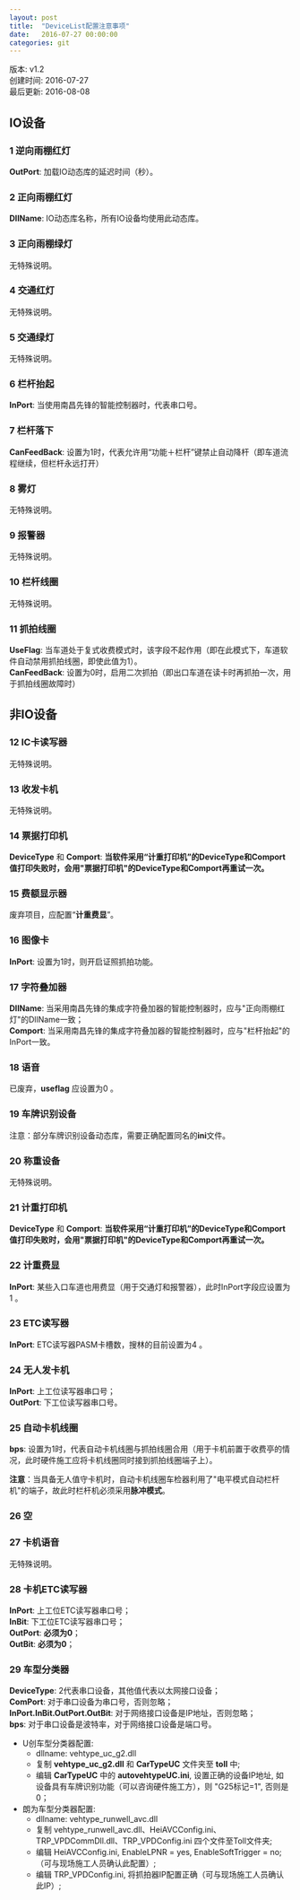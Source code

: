 ```yaml
---
layout: post
title:  "DeviceList配置注意事项"
date:   2016-07-27 00:00:00
categories: git
---
```


版本: v1.2  
创建时间: 2016-07-27  
最后更新: 2016-08-08  
 
## IO设备  

### 1 逆向雨棚红灯
  
**OutPort**: 加载IO动态库的延迟时间（秒）。 
 
### 2 正向雨棚红灯
  
**DllName**: IO动态库名称，所有IO设备均使用此动态库。
  
### 3 正向雨棚绿灯  

无特殊说明。 
 
### 4 交通红灯  

无特殊说明。  

### 5 交通绿灯  

无特殊说明。  

### 6 栏杆抬起  

**InPort**: 当使用南昌先锋的智能控制器时，代表串口号。  

### 7 栏杆落下  

**CanFeedBack**: 设置为1时，代表允许用“功能＋栏杆”键禁止自动降杆（即车道流程继续，但栏杆永远打开）  

### 8 雾灯  

无特殊说明。  

### 9 报警器  

无特殊说明。  

### 10 栏杆线圈  

无特殊说明。  

### 11 抓拍线圈  

**UseFlag**: 当车道处于复式收费模式时，该字段不起作用（即在此模式下，车道软件自动禁用抓拍线圈，即使此值为1）。  
**CanFeedBack**: 设置为0时，启用二次抓拍（即出口车道在读卡时再抓拍一次，用于抓拍线圈故障时）  


## 非IO设备  

### 12 IC卡读写器  

无特殊说明。  

### 13 收发卡机  

无特殊说明。  

### 14 票据打印机  

**DeviceType** 和 **Comport**: **当软件采用“计重打印机”的DeviceType和Comport值打印失败时，会用"票据打印机"的DeviceType和Comport再重试一次。**  

### 15 费额显示器  

废弃项目，应配置“**计重费显**”。  

### 16 图像卡  

**InPort**: 设置为1时，则开启证照抓拍功能。  

### 17 字符叠加器  

**DllName**: 当采用南昌先锋的集成字符叠加器的智能控制器时，应与"正向雨棚红灯"的DllName一致；  
**Comport**: 当采用南昌先锋的集成字符叠加器的智能控制器时，应与"栏杆抬起"的InPort一致。  

### 18 语音  

已废弃，**useflag** 应设置为0 。  

### 19 车牌识别设备  

注意：部分车牌识别设备动态库，需要正确配置同名的**ini**文件。  

### 20 称重设备  

无特殊说明。  

### 21 计重打印机  

**DeviceType** 和 **Comport**: **当软件采用“计重打印机”的DeviceType和Comport值打印失败时，会用"票据打印机"的DeviceType和Comport再重试一次。**  

### 22 计重费显  

**InPort**: 某些入口车道也用费显（用于交通灯和报警器），此时InPort字段应设置为1 。  

### 23 ETC读写器  

**InPort**: ETC读写器PASM卡槽数，搜林的目前设置为4 。  

### 24 无人发卡机  

**InPort**: 上工位读写器串口号；  
**OutPort**: 下工位读写器串口号。  

### 25 自动卡机线圈  

**bps**: 设置为1时，代表自动卡机线圈与抓拍线圈合用（用于卡机前置于收费亭的情况，此时硬件施工应将卡机线圈同时接到抓拍线圈端子上）。  

**注意**：当具备无人值守卡机时，自动卡机线圈车检器利用了"电平模式自动栏杆机"的端子，故此时栏杆机必须采用**脉冲模式**。  

### 26 空  

### 27 卡机语音  

无特殊说明。  

### 28 卡机ETC读写器  

**InPort**: 上工位ETC读写器串口号；  
**InBit**: 下工位ETC读写器串口号；  
**OutPort**: **必须为0**；  
**OutBit**: **必须为0**；   

### 29 车型分类器  

**DeviceType**: 2代表串口设备，其他值代表以太网接口设备；  
**ComPort**: 对于串口设备为串口号，否则忽略；  
**InPort.InBit.OutPort.OutBit**: 对于网络接口设备是IP地址，否则忽略；  
**bps**: 对于串口设备是波特率，对于网络接口设备是端口号。  

* U创车型分类器配置:  
  * dllname: vehtype_uc_g2.dll  
  * 复制 **vehtype_uc_g2.dll** 和 **CarTypeUC** 文件夹至 **toll** 中;  
  * 编辑 **CarTypeUC** 中的 **autovehtypeUC.ini**, 设置正确的设备IP地址, 如设备具有车牌识别功能（可以咨询硬件施工方），则 "G25标记=1", 否则是0； 
* 朗为车型分类器配置:
  * dllname: vehtype_runwell_avc.dll  
  * 复制 vehtype_runwell_avc.dll、HeiAVCConfig.ini、TRP_VPDCommDll.dll、TRP_VPDConfig.ini 四个文件至Toll文件夹;  
  * 编辑 HeiAVCConfig.ini, EnableLPNR = yes, EnableSoftTrigger = no;（可与现场施工人员确认此配置）;  
  * 编辑 TRP_VPDConfig.ini, 将抓拍器IP配置正确（可与现场施工人员确认此IP）;  

